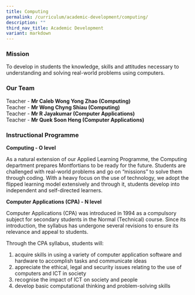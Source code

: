 ```yaml
---
title: Computing
permalink: /curriculum/academic-development/computing/
description: ""
third_nav_title: Academic Development
variant: markdown
---
```

### Mission

  
To develop in students the knowledge, skills and attitudes necessary to understanding and solving real-world problems using computers.  

### Our Team

Teacher - **Mr Caleb Wong Yong Zhao (Computing)**  
Teacher - **Mr Wong Chyng Shiau (Computing)**    
Teacher - **Mr R Jayakumar (Computer Applications)**  
Teacher - **Mr Quek Soon Heng (Computer Applications)**


### Instructional Programme

**Computing - O level** 

As a natural extension of our Applied Learning Programme, the Computing department prepares Montfortians to be ready for the future. Students are challenged with real-world problems and go on “missions” to solve them through coding. With a heavy focus on the use of technology, we adopt the flipped learning model extensively and through it, students develop into independent and self-directed learners. 


**Computer Applications (CPA) - N level**

Computer Applications (CPA) was introduced in 1994 as a compulsory subject for secondary students in the Normal (Technical) course. Since its introduction, the syllabus has undergone several revisions to ensure its relevance and appeal to students.

Through the CPA syllabus, students will:      
1. acquire skills in using a variety of computer application software and hardware to accomplish tasks and communicate ideas
2. appreciate the ethical, legal and security issues relating to the use of computers and ICT in society
3. recognise the impact of ICT on society and people
4. develop basic computational thinking and problem-solving skills